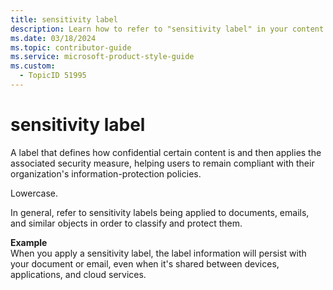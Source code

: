 ```yaml
---
title: sensitivity label
description: Learn how to refer to "sensitivity label" in your content.
ms.date: 03/18/2024
ms.topic: contributor-guide
ms.service: microsoft-product-style-guide
ms.custom:
  - TopicID 51995
---
```



# sensitivity label

A label that defines how confidential certain content is and then applies the associated security measure, helping users to remain compliant with their organization's information-protection policies.  

Lowercase.  

In general, refer to sensitivity labels being applied to documents, emails, and similar objects in order to classify and protect them.

**Example**  
When you apply a sensitivity label, the label information will persist with your document or email, even when it's shared between devices, applications, and cloud services.